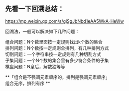 ## 先看一下回溯总结：

https://mp.weixin.qq.com/s/gjSgJbNbd1eAA5WkA-HeWw <br/>

回溯法，一般可以解决如下几种问题：<br/>

组合问题：N个数里面按一定规则找出k个数的集合<br/>
排列问题：N个数按一定规则全排列，有几种排列方式<br/>
切割问题：一个字符串按一定规则有几种切割方式<br/>
子集问题：一个N个数的集合里有多少符合条件的子集<br/>
棋盘问题：N皇后，解数独等等<br/>

**「组合是不强调元素顺序的，排列是强调元素顺序」<br/>
组合无序，排列有序 **
